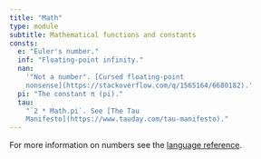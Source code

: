 ```yaml
---
title: "Math"
type: module
subtitle: Mathematical functions and constants
consts:
  e: "Euler's number."
  inf: "Floating-point infinity."
  nan:
    '"Not a number". [Cursed floating-point
    nonsense](https://stackoverflow.com/q/1565164/6680182).'
  pi: "The constant π (pi)."
  tau:
    "`2 * Math.pi`. See [The Tau
    Manifesto](https://www.tauday.com/tau-manifesto)."
---
```


For more information on numbers see the [language reference](/language/numbers).
